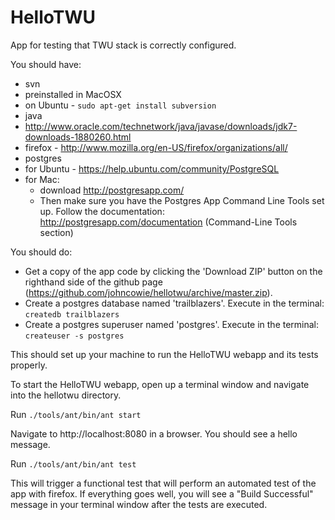 HelloTWU
========

App for testing that TWU stack is correctly configured.

You should have:
* svn
 * preinstalled in MacOSX
 * on Ubuntu - ```sudo apt-get install subversion```
* java
 * http://www.oracle.com/technetwork/java/javase/downloads/jdk7-downloads-1880260.html
* firefox - http://www.mozilla.org/en-US/firefox/organizations/all/
* postgres
 * for Ubuntu - https://help.ubuntu.com/community/PostgreSQL
 * for Mac:
   * download http://postgresapp.com/
   * Then make sure you have the Postgres App Command Line Tools set up. Follow the documentation: http://postgresapp.com/documentation (Command-Line Tools section)

You should do:
* Get a copy of the app code by clicking the 'Download ZIP' button on the righthand side of the github page (https://github.com/johncowie/hellotwu/archive/master.zip).
* Create a postgres database named 'trailblazers'. Execute in the terminal:
  ```createdb trailblazers```
* Create a postgres superuser named 'postgres'. Execute in the terminal:
  ```createuser -s postgres```

This should set up your machine to run the HelloTWU webapp and its tests properly.

To start the HelloTWU webapp, open up a terminal window and navigate into the hellotwu directory.

Run ```./tools/ant/bin/ant start```

Navigate to http://localhost:8080 in a browser. You should see a hello message.

Run ```./tools/ant/bin/ant test```

This will trigger a functional test that will perform an automated test of the app with firefox. If everything goes well, you will see a "Build Successful" message in your terminal window after the tests are executed.
